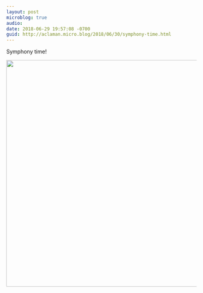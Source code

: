 ```yaml
---
layout: post
microblog: true
audio: 
date: 2018-06-29 19:57:08 -0700
guid: http://aclaman.micro.blog/2018/06/30/symphony-time.html
---
```

Symphony time!

<img src="http://micro.alexclaman.com/uploads/2018/ae1f3a961f.jpg" width="600" height="599" />
